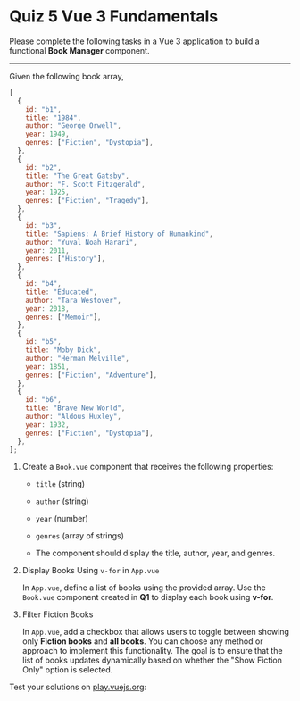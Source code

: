 # Quiz 5 Vue 3 Fundamentals

Please complete the following tasks in a Vue 3 application to build a functional **Book Manager** component.

---

Given the following book array,

```javascript
[
  {
    id: "b1",
    title: "1984",
    author: "George Orwell",
    year: 1949,
    genres: ["Fiction", "Dystopia"],
  },
  {
    id: "b2",
    title: "The Great Gatsby",
    author: "F. Scott Fitzgerald",
    year: 1925,
    genres: ["Fiction", "Tragedy"],
  },
  {
    id: "b3",
    title: "Sapiens: A Brief History of Humankind",
    author: "Yuval Noah Harari",
    year: 2011,
    genres: ["History"],
  },
  {
    id: "b4",
    title: "Educated",
    author: "Tara Westover",
    year: 2018,
    genres: ["Memoir"],
  },
  {
    id: "b5",
    title: "Moby Dick",
    author: "Herman Melville",
    year: 1851,
    genres: ["Fiction", "Adventure"],
  },
  {
    id: "b6",
    title: "Brave New World",
    author: "Aldous Huxley",
    year: 1932,
    genres: ["Fiction", "Dystopia"],
  },
];
```

1. Create a `Book.vue` component that receives the following properties:

   - `title` (string)
   - `author` (string)
   - `year` (number)
   - `genres` (array of strings)

   - The component should display the title, author, year, and genres.

2. Display Books Using `v-for` in `App.vue`

   In `App.vue`, define a list of books using the provided array. Use the `Book.vue` component created in **Q1** to display each book using **v-for**.

3. Filter Fiction Books

   In `App.vue`, add a checkbox that allows users to toggle between showing only **Fiction books** and **all books**. You can choose any method or approach to implement this functionality. The goal is to ensure that the list of books updates dynamically based on whether the "Show Fiction Only" option is selected.

Test your solutions on [play.vuejs.org](https://play.vuejs.org/#eNp9kD0PgjAQhv8Kudmw6MSmhkEHNerYhZQTi6Vt+oEkhP9uWwI6GLbL+7yXPHc9bJVKW4eQAazAGirFg1VpbaTwUU9EkhCgslGMoz4ry6QwBLIkksAKzuX7GDOrHa6mnD6Rvv7ktelCRuCi0aBukcDMbKErtCPObyfs/DzDRpaO+/YCvKKR3AXHsbZzovTaP71oe2iU1JaJ6m7yzqIw01FBNDSH2Cfg/7JfOP2ru043cY+IAYYPKNBtWQ==):

